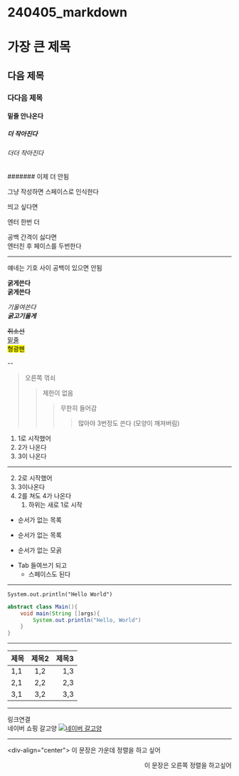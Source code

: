 # 240405_markdown

# 가장 큰 제목
## 다음 제목
### 다다음 제목
#### 밑줄 안나온다
##### 더 작아진다
###### 더더 작아진다
####### 이제 더 안됨

그냥
작성하면
스페이스로 인식한다

띄고 싶다면

엔터 한번 더

공백 간격이 싫다면  
엔터친 후 페이스를 두번한다

---

얘네는 기호 사이 공백이 있으면 안됨

**굵게쓴다**  
__굵게쓴다__

*기울여쓴다*  
***굵고기울게***

~~취소선~~  
<u>밑줄</u>  
<mark>형광펜</mark>

--

> 오른쪽 꺾쇠
>> 제한이 없음
>>> 무한히 들어감
>>>> 많아야 3번정도 쓴다 (모양이 깨져버림)

1. 1로 시작했어
1. 2가 나온다
1. 3이 나온다
---
2. 2로 시작했어
2. 3이나온다
2. 2를 쳐도 4가 나온다
    1. 하위는 새로 1로 시작

* 순서가 없는 목록
- 순서가 없는 목록
+ 순서가 없는 모곩
* Tab 들여쓰기 되고
    * 스페이스도 된다

---

`System.out.println("Hello World")`

```java
abstract class Main(){
    void main(String []args){
        System.out.println("Hello, World")
    }
}
```
---

|제목|제목2|제목3|
|:-|:-:|-:|
|1,1|1,2|1,3|
|2,1|2,2|2,3|
|3,1|3,2|3,3|
---

링크연결  
네이버 쇼핑 갈고양
[![네이버 갈고양](https://cdn.pixabay.com/photo/2021/08/27/10/16/cat-6578336_1280.jpg)](https://shopping.naver.com)


---

<div-align="center">
이 문장은 가운데 정렬을 하고 싶어
<div>

<div align="right">
이 문장은 오른쪽 정렬을 하고싶어
</div>